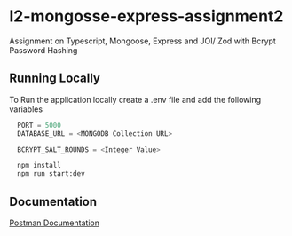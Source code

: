 # l2-mongosse-express-assignment2

Assignment on Typescript, Mongoose, Express and JOI/ Zod with Bcrypt Password Hashing

## Running Locally

To Run the application locally create a .env file and add the following variables

```js
  PORT = 5000
  DATABASE_URL = <MONGODB Collection URL>

  BCRYPT_SALT_ROUNDS = <Integer Value>
```

```bash
  npm install
  npm run start:dev
```

## Documentation

[Postman Documentation](https://documenter.getpostman.com/view/27954584/2s9YeD8YPg)
